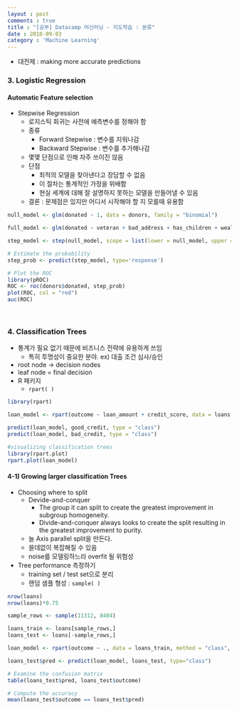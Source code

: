 ```yaml
---
layout : post
comments : true
title : "[공부] Datacamp 머신러닝 - 지도학습 : 분류"
date : 2018-09-03
category : 'Machine Learning'
---
```



* 대전제 : making more accurate predictions

### 3. Logistic Regression

#### Automatic Feature selection

* Stepwise Regression
  * 로지스틱 회귀는 사전에 예측변수를 정해야 함
  * 종류
    * Forward Stepwise : 변수를 지워나감
    * Backward Stepwise : 변수를 추가해나감
  * 몇몇 단점으로 인해 자주 쓰이진 않음
  * 단점
    * 최적의 모델을 찾아낸다고 장담할 수 없음
    * 이 절차는 통계적인 가정을 위배함
    * 현실 세계에 대해 잘 설명하지 못하는 모델을 만들어낼 수 있음
  * 결론 : 문제점은 있지만 어디서 시작해야 할 지 모를때 유용함


```r
null_model <- glm(donated ~ 1, data = donors, family = "binomial")

full_model <- glm(donated ~ veteran + bad_address + has_children + wealth_rating + interest_veterans + interest_religion + pet_owner + catalog_shopper + recency + frequency + money + missing_age + imputed_age, data = donors, family = "binomial")

step_model <- step(null_model, scope = list(lower = null_model, upper = full_model), direction = "forward")

# Estimate the probability
step_prob <- predict(step_model, type='response')

# Plot the ROC
library(pROC)
ROC <- roc(donors$donated, step_prob)
plot(ROC, col = "red")
auc(ROC)

```

<br>

### 4. Classification Trees

* 통계가 필요 없기 때문에 비즈니스 전략에 유용하게 쓰임
  * 특히 투명성이 중요한 분야. ex) 대출 조건 심사/승인
* root node -> decision nodes
* leaf node = final decision
* R 패키지
  * `rpart( )`


``` r
library(rpart)

loan_model <- rpart(outcome ~ loan_amount + credit_score, data = loans, method = "class", control = rpart.control(cp = 0))

predict(loan_model, good_credit, type = "class")
predict(loan_model, bad_credit, type = "class")

#visualizing classification trees
library(rpart.plot)
rpart.plot(loan_model)

```

#### 4-1) Growing larger classification Trees

* Choosing where to split
  * Devide-and-conquer
    * The group it can split to create the greatest improvement in subgroup homogeneity.
    * Divide-and-conquer always looks to create the split resulting in the greatest improvement to purity.
  * 늘 Axis parallel split을 만든다.
  * 쓸데없이 복잡해질 수 있음
  * noise를 모델링하느라 overfit 될 위험성
* Tree performance 측정하기
  * training set / test set으로 분리
  * 랜덤 샘플 형성 : `sample( )`

```r
nrow(loans)
nrow(loans)*0.75

sample_rows <- sample(11312, 8484)

loans_train <- loans[sample_rows,]
loans_test <- loans[-sample_rows,]

loan_model <- rpart(outcome ~ ., data = loans_train, method = "class", control = rpart.control(cp = 0))

loans_test$pred <- predict(loan_model, loans_test, type="class")

# Examine the confusion matrix
table(loans_test$pred, loans_test$outcome)

# Compute the accuracy
mean(loans_test$outcome == loans_test$pred)
```
